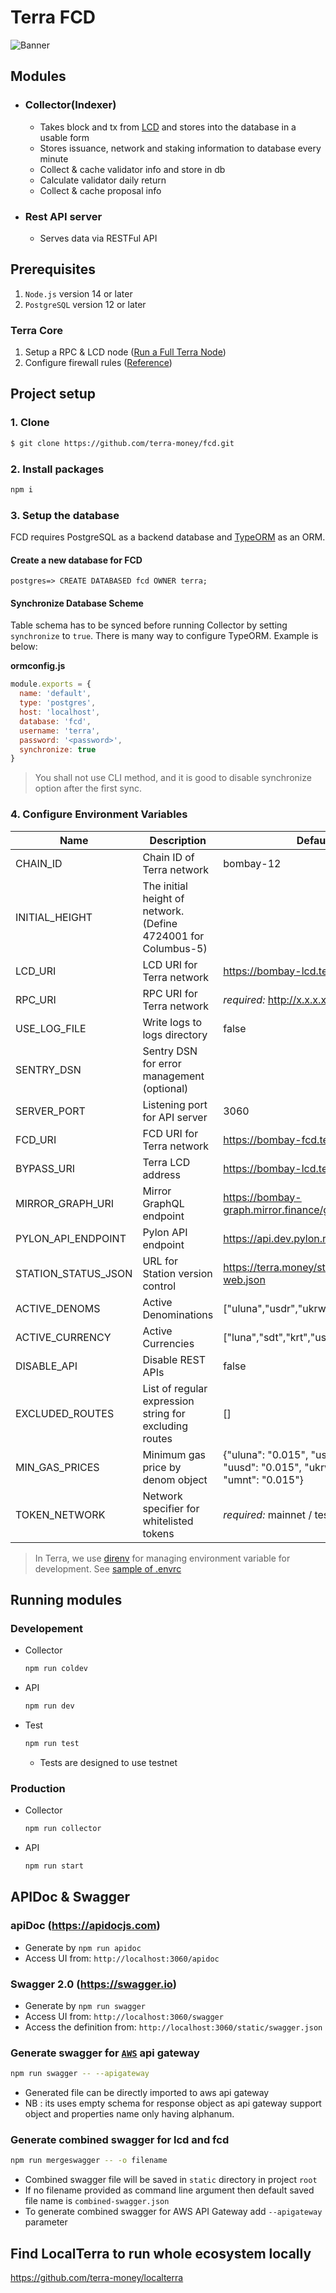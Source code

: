 # Terra FCD

![Banner](banner.png)

## Modules

- ### Collector(Indexer)
  - Takes block and tx from [LCD](https://docs.terra.money/terracli/lcd.html) and stores into the database in a usable form
  - Stores issuance, network and staking information to database every minute
  - Collect & cache validator info and store in db
  - Calculate validator daily return
  - Collect & cache proposal info
- ### Rest API server
  - Serves data via RESTFul API

## Prerequisites

1. `Node.js` version 14 or later
1. `PostgreSQL` version 12 or later

### Terra Core

1. Setup a RPC & LCD node ([Run a Full Terra Node](https://docs.terra.money/How-to/Run-a-full-Terra-node/Hardware-requirements.html))
1. Configure firewall rules ([Reference](https://docs.terra.money/node/installation.html#firewall-configuration))

## Project setup

### 1. Clone

```bash
$ git clone https://github.com/terra-money/fcd.git
```

### 2. Install packages

```bash
npm i
```

### 3. Setup the database

FCD requires PostgreSQL as a backend database and [TypeORM](https://github.com/typeorm/typeorm) as an ORM.

#### Create a new database for FCD

```psql
postgres=> CREATE DATABASED fcd OWNER terra;
```

#### Synchronize Database Scheme

Table schema has to be synced before running Collector by setting `synchronize` to `true`. There is many way to configure TypeORM. Example is below:

**ormconfig.js**

```javascript
module.exports = {
  name: 'default',
  type: 'postgres',
  host: 'localhost',
  database: 'fcd',
  username: 'terra',
  password: '<password>',
  synchronize: true
}
```

> You shall not use CLI method, and it is good to disable synchronize option after the first sync.

### 4. Configure Environment Variables

| Name                | Description                                                    | Default                                                                                | Module(s)      |
| ------------------- | -------------------------------------------------------------- | -------------------------------------------------------------------------------------- | -------------- |
| CHAIN_ID            | Chain ID of Terra network                                      | bombay-12                                                                              | API, Collector |
| INITIAL_HEIGHT      | The initial height of network. (Define 4724001 for Columbus-5) |                                                                                        | Collector      |
| LCD_URI             | LCD URI for Terra network                                      | https://bombay-lcd.terra.dev                                                           | API, Collector |
| RPC_URI             | RPC URI for Terra network                                      | _required:_ http://x.x.x.x:26657                                                       | API, Collector |
| USE_LOG_FILE        | Write logs to logs directory                                   | false                                                                                  | API, Collector |
| SENTRY_DSN          | Sentry DSN for error management (optional)                     |                                                                                        | API, Collector |
| SERVER_PORT         | Listening port for API server                                  | 3060                                                                                   | API            |
| FCD_URI             | FCD URI for Terra network                                      | https://bombay-fcd.terra.dev                                                           | API            |
| BYPASS_URI          | Terra LCD address                                              | https://bombay-lcd.terra.dev                                                           | API            |
| MIRROR_GRAPH_URI    | Mirror GraphQL endpoint                                        | https://bombay-graph.mirror.finance/graphql                                            | API            |
| PYLON_API_ENDPOINT  | Pylon API endpoint                                             | https://api.dev.pylon.rocks/api                                                        | API            |
| STATION_STATUS_JSON | URL for Station version control                                | https://terra.money/station/version-web.json                                           | API            |
| ACTIVE_DENOMS       | Active Denominations                                           | ["uluna","usdr","ukrw","uusd","umnt"]                                                  | API            |
| ACTIVE_CURRENCY     | Active Currencies                                              | ["luna","sdt","krt","ust","mnt"]                                                       | API            |
| DISABLE_API         | Disable REST APIs                                              | false                                                                                  | API            |
| EXCLUDED_ROUTES     | List of regular expression string for excluding routes         | []                                                                                     | API            |
| MIN_GAS_PRICES      | Minimum gas price by denom object                              | {"uluna": "0.015", "usdr": "0.015", "uusd": "0.015", "ukrw": "0.015", "umnt": "0.015"} | API            |
| TOKEN_NETWORK       | Network specifier for whitelisted tokens                       | _required:_ mainnet / testnet                                                          | API            |

> In Terra, we use [direnv](https://direnv.net) for managing environment variable for development. See [sample of .envrc](.envrc_sample)

## Running modules

### Developement

- Collector
  ```bash
  npm run coldev
  ```
- API
  ```bash
  npm run dev
  ```
- Test
  ```bash
  npm run test
  ```
  - Tests are designed to use testnet

### Production

- Collector
  ```bash
  npm run collector
  ```
- API
  ```bash
  npm run start
  ```

## APIDoc & Swagger

### apiDoc (https://apidocjs.com)

- Generate by `npm run apidoc`
- Access UI from: `http://localhost:3060/apidoc`

### Swagger 2.0 (https://swagger.io)

- Generate by `npm run swagger`
- Access UI from: `http://localhost:3060/swagger`
- Access the definition from: `http://localhost:3060/static/swagger.json`

### Generate swagger for [`AWS`](https://aws.amazon.com/api-gateway/) api gateway

```sh
npm run swagger -- --apigateway
```

- Generated file can be directly imported to aws api gateway
- NB : its uses empty schema for response object as api gateway support object and properties name only having alphanum.

### Generate combined swagger for lcd and fcd

```sh
npm run mergeswagger -- -o filename
```

- Combined swagger file will be saved in `static` directory in project `root`
- If no filename provided as command line argument then default saved file name is `combined-swagger.json`
- To generate combined swagger for AWS API Gateway add `--apigateway` parameter

## Find LocalTerra to run whole ecosystem locally

https://github.com/terra-money/localterra
